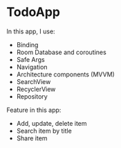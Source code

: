 # TodoApp
In this app, I use:
- Binding
- Room Database and coroutines
- Safe Args
- Navigation
- Architecture components (MVVM)
- SearchView
- RecyclerView
- Repository

Feature in this app:
- Add, update, delete item
- Search item by title
- Share item
